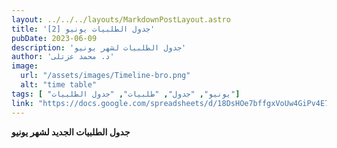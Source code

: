 ```yaml
---
layout: ../../../layouts/MarkdownPostLayout.astro
title: 'جدول الطلبيات يونيو [2]'
pubDate: 2023-06-09
description: 'جدول الطلبيات لشهر يونيو'
author: 'د. محمد عزتلى'
image:
  url: "/assets/images/Timeline-bro.png"
  alt: "time table"
tags: [ "يونيو", "جدول", "طلبيات", "جدول الطلبيات"]
link: "https://docs.google.com/spreadsheets/d/18DsHOe7bffgxVoUw4GiPv4E7uMve1fDS/edit?usp=sharing&ouid=118045078308367598703&rtpof=true&sd=true"
---
```



**جدول الطلبيات الجديد لشهر يونيو**